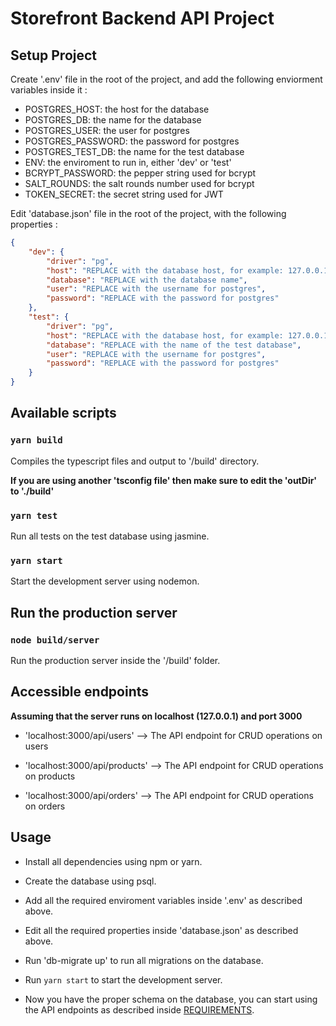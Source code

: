 # Storefront Backend API Project

## Setup Project

Create '.env' file in the root of the project, and add the following enviorment variables inside it :

-   POSTGRES_HOST: the host for the database
-   POSTGRES_DB: the name for the database
-   POSTGRES_USER: the user for postgres
-   POSTGRES_PASSWORD: the password for postgres
-   POSTGRES_TEST_DB: the name for the test database
-   ENV: the enviroment to run in, either 'dev' or 'test'
-   BCRYPT_PASSWORD: the pepper string used for bcrypt
-   SALT_ROUNDS: the salt rounds number used for bcrypt
-   TOKEN_SECRET: the secret string used for JWT

Edit 'database.json' file in the root of the project, with the following properties :

```json
{
	"dev": {
		"driver": "pg",
		"host": "REPLACE with the database host, for example: 127.0.0.1",
		"database": "REPLACE with the database name",
		"user": "REPLACE with the username for postgres",
		"password": "REPLACE with the password for postgres"
	},
	"test": {
		"driver": "pg",
		"host": "REPLACE with the database host, for example: 127.0.0.1",
		"database": "REPLACE with the name of the test database",
		"user": "REPLACE with the username for postgres",
		"password": "REPLACE with the password for postgres"
	}
}
```

## Available scripts

### `yarn build`

Compiles the typescript files and output to '/build' directory.

**If you are using another 'tsconfig file' then make sure to edit the 'outDir' to './build'**

### `yarn test`

Run all tests on the test database using jasmine.

### `yarn start`

Start the development server using nodemon.

## Run the production server

### `node build/server`

Run the production server inside the '/build' folder.

## Accessible endpoints

**Assuming that the server runs on localhost (127.0.0.1) and port 3000**

-   'localhost:3000/api/users' --> The API endpoint for CRUD operations on users

-   'localhost:3000/api/products' --> The API endpoint for CRUD operations on products

-   'localhost:3000/api/orders' --> The API endpoint for CRUD operations on orders

## Usage

-   Install all dependencies using npm or yarn.

-   Create the database using psql.

-   Add all the required enviroment variables inside '.env' as described above.

-   Edit all the required properties inside 'database.json' as described above.

-   Run 'db-migrate up' to run all migrations on the database.

-   Run `yarn start` to start the development server.

-   Now you have the proper schema on the database, you can start using the API endpoints as described inside [REQUIREMENTS](REQUIREMENTS.md).
